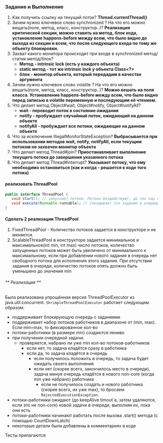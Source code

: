 ### Задание и Выполнение

1. Как получить ссылку на текущий поток?
    **Thread.currentThread()**
2. Зачем нужно ключевое слово synchronized ? На что его можно вещать(поле, метод,
   класс, конструктор..)?
    **Реализация критической секции, можно ставить на метод, блок кода,
    установление happens-before между всем, что было видно до выхода из секции и всем, что после следующего входа по тому же объекту блокировки.**
3. Захват какого монитора происходит при входе в synchronized метод/статик метод/блок?
   - **Метод - intrinsic lock (есть у каждого объекта)**
   - **static метод - тот же intrinsic lock у объекта Class<?>**
   - **блок - монитор объекта, который передадим в качестве аргумента**
4. Зачем нужно ключевое слово volatile ? На что его можно вещать(поле, метод, класс,
   конструктор..)?
    **Можно вешать на поля класса. Установление happens-before между всем, что было видно перед записью в volatile переменную и последующим её чтением.**
5. Что делает метод Object#wait, Object#notify, Object#notifyAll?
    - **wait - переводит поток в состояние ожидания**
    - **notify - пробуждает случайный поток, ожидающий на данном объекте**
    - **notifyAll - пробуждает все потоки, ожидающие на данном объекте**
6. Что за исключение IllegalMonitorStateException?
    **Выбрасывается при использовании методов wait, notify, notifyAll, если текущим потоком не захвачен монитор объекта**
7. Что делает метод Thread#join?
    **Приостанавливает выполнение текущего потока до завершения указанного потока**
8. Что делает метод Thread#interrupt?
    **Указывает потоку, что ему необходимо остановиться (как и когда - решается в коде того потока)**

#### реализовать ThreadPool
```java
public interface ThreadPool {
   void start(); // запускает потоки. Потоки бездействуют, до тех пор пока не появится новое задание в очереди (см. execute)
   void execute(Runnable runnable); // складывает это задание в очередь. Освободившийся поток должен выполнить это задание. Каждое задание должны быть выполнено ровно 1 раз
}
```
   
#### Сделать 2 реализации ThreadPool
1) FixedThreadPool - Количество потоков задается в конструкторе и не меняется.
2) ScalableThreadPool в конструкторе задается минимальное и максимальное(int min, int max) число потоков,
количество запущенных потоков может быть увеличено от минимального к
максимальному, если при добавлении нового задания в очередь нет свободного потока для
исполнения этого задания. При отсутствии задания в очереди, количество потоков опять
должно быть уменьшено до значения min 


###### ** Реализация **
Была реализована упрощённая версия ThreadPoolExecutor из java.util.concurrent.
`ShrimpleThreadPoolExecutor` работает следующим образом:
- поддерживает блокирующую очередь с заданиями
- поддерживает набор потоков работников в диапазоне от (min, max). Если min=max, то фиксированное кол-во
- потоки-работники (в размере min) создаются лениво
- при получении очередной задачи:
  - проверяется, набрано ли уже min кол-во потоков-работников
    - если нет, то задача кладётся сразу в работника
    - если да, то задача кладётся в очередь
      - если получилось положить в очередь, то задача будет ожидать своего выполнения
      - если нет (скорее всего, закончилось место в очереди), задача минуя очередь кладётся в нового non-core (когда min уже набрано) работника
        - если не получилось создать и нового работника (скорее всего, их уже max), то бросаем `RejectedExecutionException`.
- потоки-работники ожидают (до keepAlive timout`а, затем удаляются, если это не non-core) новой задачи в очереди, выполняя их, пока они есть
- потоки-работники начинают работать после вызова .start() метода (с помощью CountDownLatch)
- некоторые детали были добавлены в комментариях в коде

Тесты прилагаются
